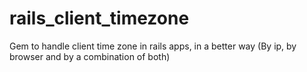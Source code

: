 # rails_client_timezone
Gem to handle client time zone in rails apps, in a better way (By ip, by browser and by a combination of both)
